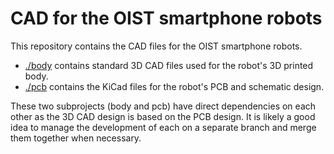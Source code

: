 # CAD for the OIST smartphone robots

This repository contains the CAD files for the OIST smartphone robots.

- [./body](./body) contains standard 3D CAD files used for the robot's 3D printed body.
- [./pcb](./pcb) contains the KiCad files for the robot's PCB and schematic design.

These two subprojects (body and pcb) have direct dependencies on each other as the 3D CAD design is based on the PCB design.
It is likely a good idea to manage the development of each on a separate branch and merge them together when necessary.
